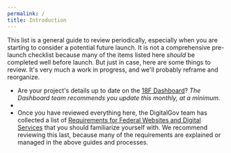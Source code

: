 ```yaml
---
permalink: /
title: Introduction
---
```


This list is a general guide to review periodically, especially when you are starting to consider a potential future launch. It is not a comprehensive pre-launch checklist because many of the items listed here _should_ be completed well before launch. But just in case, here are some things to review. It's very much a work in progress, and we'll probably reframe and reorganize.

* Are your project's details up to date on the [18F Dashboard](https://18f.gsa.gov/dashboard)? _The Dashboard team recommends you update this monthly, at a minimum._
* 
* Once you have reviewed everything here, the DigitalGov team has collected a list of [Requirements for Federal Websites and Digital Services](http://www.digitalgov.gov/resources/checklist-of-requirements-for-federal-digital-services/) that you should familiarize yourself with. We recommend reviewing this last, because many of the requirements are explained or managed in the above guides and processes.

